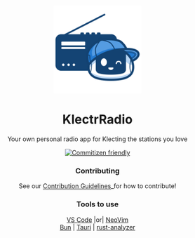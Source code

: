 <div align='center'>
  <img  src="src/assets/FullLogo_Transparent.png" width="200" height="200">

# KlectrRadio

Your own personal radio app for Klecting the stations you love

[![Commitizen friendly](https://img.shields.io/badge/commitizen-friendly-brightgreen.svg)](http://commitizen.github.io/cz-cli/)

### Contributing
See our [Contribution Guidelines](/CONTRIBUTING.md)_for how to contribute!

### Tools to use

[VS Code](https://code.visualstudio.com/) |or| [NeoVim](https://neovim.io/)\
[Bun](https://bun.sh/) | [Tauri](https://marketplace.visualstudio.com/items?itemName=tauri-apps.tauri-vscode) | [rust-analyzer](https://marketplace.visualstudio.com/items?itemName=rust-lang.rust-analyzer)

</div>
